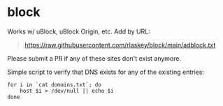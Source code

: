 # block
Works w/ uBlock, uBlock Origin, etc. Add by URL:

> https://raw.githubusercontent.com/rlaskey/block/main/adblock.txt

Please submit a PR if any of these sites don't exist anymore.

Simple script to verify that DNS exists for any of the existing entries:

```
for i in `cat domains.txt`; do
	host $i > /dev/null || echo $i
done
```
